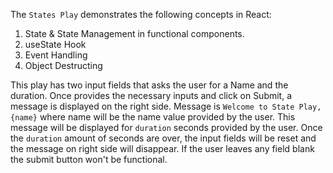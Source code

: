 The `States Play` demonstrates the following concepts in React:

1.  State & State Management in functional components.
2.  useState Hook
3.  Event Handling
4.  Object Destructing

This play has two input fields that asks the user for a Name and the duration. Once provides the necessary inputs and click on Submit, a message is displayed on the right side.
Message is `Welcome to State Play, {name}` where name will be the name value provided by the user. This message will be displayed for `duration` seconds provided by the user.
Once the `duration` amount of seconds are over, the input fields will be reset and the message on right side will disappear. If the user leaves any field blank the submit button won't be functional.
